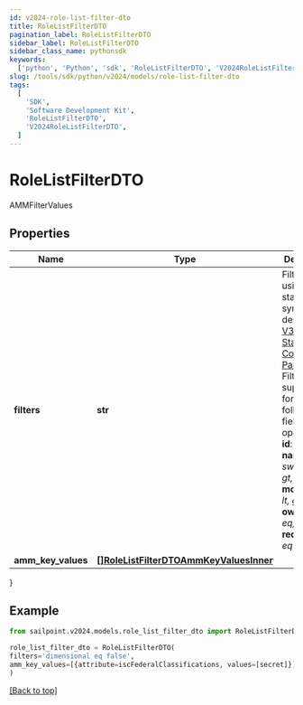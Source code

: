 ```yaml
---
id: v2024-role-list-filter-dto
title: RoleListFilterDTO
pagination_label: RoleListFilterDTO
sidebar_label: RoleListFilterDTO
sidebar_class_name: pythonsdk
keywords:
  ['python', 'Python', 'sdk', 'RoleListFilterDTO', 'V2024RoleListFilterDTO']
slug: /tools/sdk/python/v2024/models/role-list-filter-dto
tags:
  [
    'SDK',
    'Software Development Kit',
    'RoleListFilterDTO',
    'V2024RoleListFilterDTO',
  ]
---
```


# RoleListFilterDTO

AMMFilterValues

## Properties

| Name | Type | Description | Notes |
| --- | --- | --- | --- |
| **filters** | **str** | Filter results using the standard syntax described in [V3 API Standard Collection Parameters](https://developer.sailpoint.com/idn/api/standard-collection-parameters#filtering-results) Filtering is supported for the following fields and operators: **id**: _eq, in_ **name**: _eq, sw_ **created**: _gt, lt, ge, le_ **modified**: _gt, lt, ge, le_ **owner.id**: _eq, in_ **requestable**: _eq_ | [optional] |
| **amm_key_values** | [**[]RoleListFilterDTOAmmKeyValuesInner**](role-list-filter-dto-amm-key-values-inner) |  | [optional] |

}

## Example

```python
from sailpoint.v2024.models.role_list_filter_dto import RoleListFilterDTO

role_list_filter_dto = RoleListFilterDTO(
filters='dimensional eq false',
amm_key_values=[{attribute=iscFederalClassifications, values=[secret]}]
)

```

[[Back to top]](#)
